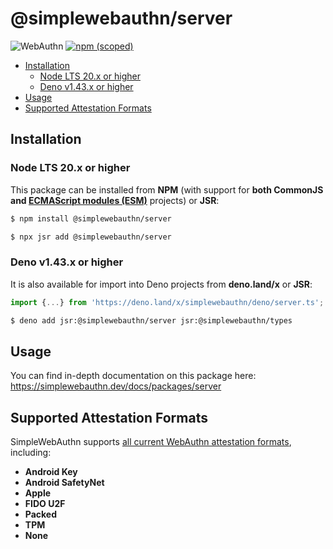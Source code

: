 # @simplewebauthn/server <!-- omit in toc -->

![WebAuthn](https://img.shields.io/badge/WebAuthn-Simplified-blueviolet?style=for-the-badge&logo=WebAuthn)
[![npm (scoped)](https://img.shields.io/npm/v/@simplewebauthn/server?style=for-the-badge&logo=npm)](https://www.npmjs.com/package/@simplewebauthn/server)

- [Installation](#installation)
  - [Node LTS 20.x or higher](#node-lts-20x-or-higher)
  - [Deno v1.43.x or higher](#deno-v143x-or-higher)
- [Usage](#usage)
- [Supported Attestation Formats](#supported-attestation-formats)

## Installation

### Node LTS 20.x or higher

This package can be installed from **NPM** (with support for **both CommonJS and
[ECMAScript modules (ESM)](https://nodejs.org/api/esm.html#enabling)** projects) or **JSR**:

```sh
$ npm install @simplewebauthn/server
```

```sh
$ npx jsr add @simplewebauthn/server
```

### Deno v1.43.x or higher

It is also available for import into Deno projects from **deno.land/x** or **JSR**:

```ts
import {...} from 'https://deno.land/x/simplewebauthn/deno/server.ts';
```

```sh
$ deno add jsr:@simplewebauthn/server jsr:@simplewebauthn/types
```

## Usage

You can find in-depth documentation on this package here:
https://simplewebauthn.dev/docs/packages/server

## Supported Attestation Formats

SimpleWebAuthn supports
[all current WebAuthn attestation formats](https://w3c.github.io/webauthn/#sctn-defined-attestation-formats),
including:

- **Android Key**
- **Android SafetyNet**
- **Apple**
- **FIDO U2F**
- **Packed**
- **TPM**
- **None**
